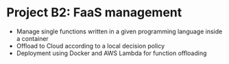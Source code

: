 # Project B2: FaaS management

- Manage single functions written in a given programming
  language inside a container
- Offload to Cloud according to a local decision policy
- Deployment using Docker and AWS Lambda for function
  offloading